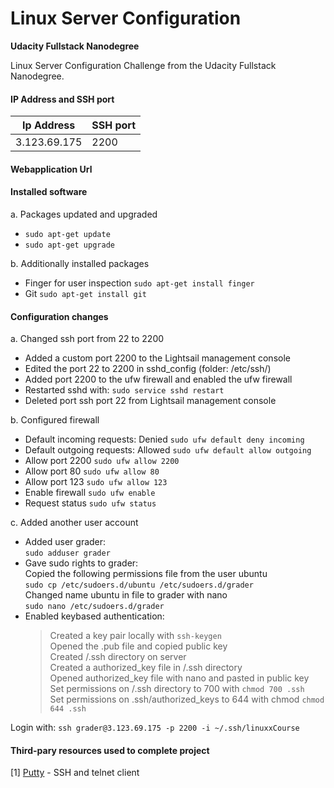 # Linux Server Configuration
**Udacity Fullstack Nanodegree**

Linux Server Configuration Challenge from the Udacity Fullstack Nanodegree.

#### IP Address and SSH port 

 | Ip Address  | SSH port |
 |------------ |----------|
 |3.123.69.175 | 2200     |

#### Webapplication Url 


#### Installed software

a. Packages updated and upgraded

 - `sudo apt-get update`
 - `sudo apt-get upgrade`
  

  b. Additionally installed packages 
  
 -  Finger for user inspection
    `sudo apt-get install finger`
-   Git 
    `sudo apt-get install git`
 
#### Configuration changes 

 a. Changed ssh port from 22 to 2200
    
- Added a custom port 2200 to the Lightsail management console 
- Edited the port 22 to 2200 in sshd_config (folder: /etc/ssh/)
- Added port 2200 to the ufw firewall and enabled the ufw firewall 
- Restarted sshd with: `sudo service sshd restart`
- Deleted port ssh port 22 from Lightsail management console
    
b. Configured firewall 

- Default incoming requests: Denied 
    `sudo ufw default deny incoming`
- Default outgoing requests: Allowed
    `sudo ufw default allow outgoing`
- Allow port 2200 
    `sudo ufw allow 2200`
- Allow port 80 
     `sudo ufw allow 80`
- Allow port 123
    `sudo ufw allow 123`
- Enable firewall
    `sudo ufw enable`
- Request status
    `sudo ufw status`
  
c. Added another user account 

- Added user grader:  
    `sudo adduser grader`  
- Gave sudo rights to grader:  
Copied the following permissions file from the user ubuntu  
`sudo cp /etc/sudoers.d/ubuntu /etc/sudoers.d/grader`  
Changed name ubuntu in file to grader with nano  
`sudo nano /etc/sudoers.d/grader`  
- Enabled keybased authentication:
   > Created a key pair locally with `ssh-keygen`  
    Opened the .pub file and copied public key  
    Created /.ssh directory on server  
    Created a authorized_key file in /.ssh directory   
    Opened authorized_key file with nano and pasted in public key     
    Set permissions on /.ssh directory to 700 with `chmod 700 .ssh`  
    Set permissions on .ssh/authorized_keys to 644 with chmod `chmod 644 .ssh`  

Login with: 
`ssh grader@3.123.69.175 -p 2200 -i ~/.ssh/linuxxCourse`  

#### Third-pary resources used to complete project

[1] [Putty](https://www.putty.org/) - SSH and telnet client






















